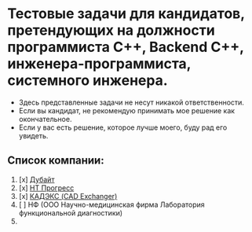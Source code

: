 # Тестовые задачи для кандидатов, претендующих на должности программиста C++, Backend C++, инженера-программиста, системного инженера.

- Здесь представленные задачи не несут никакой ответственности.
- Если вы кандидат, не рекомендую принимать мое решение как окончательное.
- Если у вас есть решение, которое лучше моего, буду рад его увидеть.

## Список компании:

1. [x] [Дубайт](./1) 
2. [x] [НТ Прогресс](./3)
3. [x] [КАДЭКС (CAD Exchanger)](2)
4. [ ] НФ (ООО Научно-медицинская фирма Лаборатория функциональной диагностики)
5. 